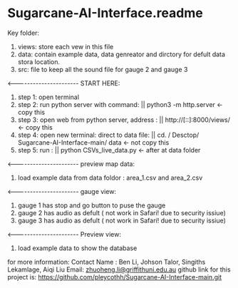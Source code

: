 # Sugarcane-AI-Interface.readme

Key folder:

1. views: store each vew in this file
2. data: contain example data, data genreator and dirctory for defult data stora location.
3. src: file to keep all the sound file for gauge 2 and gauge 3



<---------------------- START HERE: 

1. step 1: open terminal
2. step 2: run python server with command:            ||           python3 -m http.server                                               <- copy this
3. step 3: open web from python server,  address :  ||          http://[::]:8000/views/                                                  <- copy this
4. step 4: open new terminal: direct to data file:       ||          cd.  / Desctop/ Sugarcane-AI-Interface-main/ data    <- not copy this
5. step 5: run :                                                            ||          python CSVs_live_data.py                                           <- after at data folder


<---------------------- preview map data:

1. load example data from data foldor : area_1.csv and area_2.csv

<---------------------- gauge view:
1. gauge 1 has stop and go button to puse the gauge
2. gauge 2 has audio as defult ( not work in Safari!  due to security issiue)
3. gauge 3 has audio as defult ( not work in Safari!  due to security issiue)

<---------------------- Preview view:
1. load example data to show the database



for more information: 
Contact Name : Ben Li, Johson Talor, Singiths Lekamlage, Aiqi Liu
Email: zhuoheng.li@griffithuni.edu.au
github link for this project is:  https://github.com/pleycothh/Sugarcane-AI-Interface-main.git
